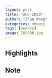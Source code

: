 ```yaml
---
layout: post
title: "AUG 2020"
author: "Zhan Wang"
categories: memory
tags: [memory]
image: 202008.jpg
---
```


## Highlights


## Note